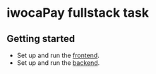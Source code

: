 # iwocaPay fullstack task

## Getting started

- Set up and run the [frontend](./frontend/README.md).
- Set up and run the [backend](./backend/README.md).
